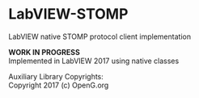 # LabVIEW-STOMP
LabVIEW native STOMP protocol client implementation

<b>WORK IN PROGRESS</b><br>
Implemented in LabVIEW 2017 using native classes<br>


Auxiliary Library Copyrights:<br>
Copyright 2017 (c) OpenG.org<br>
